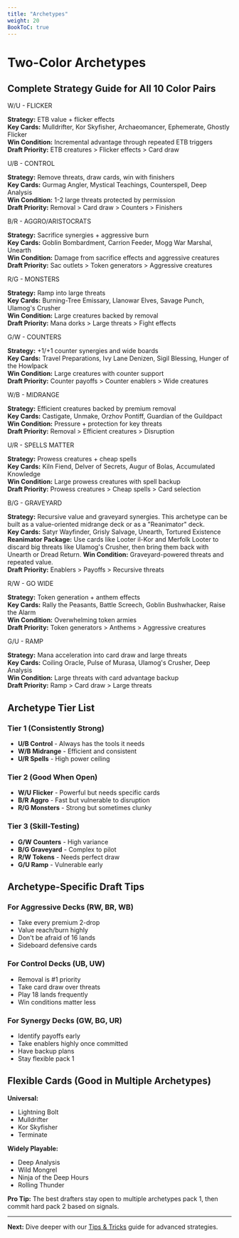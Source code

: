 ```yaml
---
title: "Archetypes"  
weight: 20
BookToC: true
---
```


# Two-Color Archetypes
## Complete Strategy Guide for All 10 Color Pairs

<div class="archetype-grid">

<div class="archetype-card">
<div class="archetype-name">W/U - FLICKER</div>
<div class="archetype-desc">

**Strategy:** ETB value + flicker effects  
**Key Cards:** Mulldrifter, Kor Skyfisher, Archaeomancer, Ephemerate, Ghostly Flicker  
**Win Condition:** Incremental advantage through repeated ETB triggers  
**Draft Priority:** ETB creatures > Flicker effects > Card draw

</div>
</div>

<div class="archetype-card">
<div class="archetype-name">U/B - CONTROL</div>
<div class="archetype-desc">

**Strategy:** Remove threats, draw cards, win with finishers  
**Key Cards:** Gurmag Angler, Mystical Teachings, Counterspell, Deep Analysis  
**Win Condition:** 1-2 large threats protected by permission  
**Draft Priority:** Removal > Card draw > Counters > Finishers

</div>
</div>

<div class="archetype-card">
<div class="archetype-name">B/R - AGGRO/ARISTOCRATS</div>
<div class="archetype-desc">

**Strategy:** Sacrifice synergies + aggressive burn  
**Key Cards:** Goblin Bombardment, Carrion Feeder, Mogg War Marshal, Unearth  
**Win Condition:** Damage from sacrifice effects and aggressive creatures  
**Draft Priority:** Sac outlets > Token generators > Aggressive creatures

</div>
</div>

<div class="archetype-card">
<div class="archetype-name">R/G - MONSTERS</div>
<div class="archetype-desc">

**Strategy:** Ramp into large threats  
**Key Cards:** Burning-Tree Emissary, Llanowar Elves, Savage Punch, Ulamog's Crusher  
**Win Condition:** Large creatures backed by removal  
**Draft Priority:** Mana dorks > Large threats > Fight effects

</div>
</div>

<div class="archetype-card">
<div class="archetype-name">G/W - COUNTERS</div>
<div class="archetype-desc">

**Strategy:** +1/+1 counter synergies and wide boards  
**Key Cards:** Travel Preparations, Ivy Lane Denizen, Sigil Blessing, Hunger of the Howlpack  
**Win Condition:** Large creatures with counter support  
**Draft Priority:** Counter payoffs > Counter enablers > Wide creatures

</div>
</div>

<div class="archetype-card">
<div class="archetype-name">W/B - MIDRANGE</div>
<div class="archetype-desc">

**Strategy:** Efficient creatures backed by premium removal  
**Key Cards:** Castigate, Unmake, Orzhov Pontiff, Guardian of the Guildpact  
**Win Condition:** Pressure + protection for key threats  
**Draft Priority:** Removal > Efficient creatures > Disruption

</div>
</div>

<div class="archetype-card">
<div class="archetype-name">U/R - SPELLS MATTER</div>
<div class="archetype-desc">

**Strategy:** Prowess creatures + cheap spells  
**Key Cards:** Kiln Fiend, Delver of Secrets, Augur of Bolas, Accumulated Knowledge  
**Win Condition:** Large prowess creatures with spell backup  
**Draft Priority:** Prowess creatures > Cheap spells > Card selection

</div>
</div>

<div class="archetype-card">
<div class="archetype-name">B/G - GRAVEYARD</div>
<div class="archetype-desc">

**Strategy:** Recursive value and graveyard synergies. This archetype can be built as a value-oriented midrange deck or as a "Reanimator" deck.  
**Key Cards:** Satyr Wayfinder, Grisly Salvage, Unearth, Tortured Existence  
**Reanimator Package:** Use cards like Looter il-Kor and Merfolk Looter to discard big threats like Ulamog's Crusher, then bring them back with Unearth or Dread Return.
**Win Condition:** Graveyard-powered threats and repeated value.  
**Draft Priority:** Enablers > Payoffs > Recursive threats

</div>
</div>

<div class="archetype-card">
<div class="archetype-name">R/W - GO WIDE</div>
<div class="archetype-desc">

**Strategy:** Token generation + anthem effects  
**Key Cards:** Rally the Peasants, Battle Screech, Goblin Bushwhacker, Raise the Alarm  
**Win Condition:** Overwhelming token armies  
**Draft Priority:** Token generators > Anthems > Aggressive creatures

</div>
</div>

<div class="archetype-card">
<div class="archetype-name">G/U - RAMP</div>
<div class="archetype-desc">

**Strategy:** Mana acceleration into card draw and large threats  
**Key Cards:** Coiling Oracle, Pulse of Murasa, Ulamog's Crusher, Deep Analysis  
**Win Condition:** Large threats with card advantage backup  
**Draft Priority:** Ramp > Card draw > Large threats

</div>
</div>

</div>

## Archetype Tier List

### Tier 1 (Consistently Strong)
- **U/B Control** - Always has the tools it needs
- **W/B Midrange** - Efficient and consistent  
- **U/R Spells** - High power ceiling

### Tier 2 (Good When Open)
- **W/U Flicker** - Powerful but needs specific cards
- **B/R Aggro** - Fast but vulnerable to disruption
- **R/G Monsters** - Strong but sometimes clunky

### Tier 3 (Skill-Testing)
- **G/W Counters** - High variance 
- **B/G Graveyard** - Complex to pilot
- **R/W Tokens** - Needs perfect draw
- **G/U Ramp** - Vulnerable early

## Archetype-Specific Draft Tips

### For Aggressive Decks (RW, BR, WB)
- Take every premium 2-drop
- Value reach/burn highly  
- Don't be afraid of 16 lands
- Sideboard defensive cards

### For Control Decks (UB, UW)
- Removal is #1 priority
- Take card draw over threats
- Play 18 lands frequently
- Win conditions matter less

### For Synergy Decks (GW, BG, UR)
- Identify payoffs early
- Take enablers highly once committed  
- Have backup plans
- Stay flexible pack 1

## Flexible Cards (Good in Multiple Archetypes)

**Universal:**
- Lightning Bolt
- Mulldrifter  
- Kor Skyfisher
- Terminate

**Widely Playable:**
- Deep Analysis
- Wild Mongrel
- Ninja of the Deep Hours
- Rolling Thunder

<div class="priority-section">
<strong>Pro Tip:</strong> The best drafters stay open to multiple archetypes pack 1, then commit hard pack 2 based on signals.
</div>

---

**Next:** Dive deeper with our [Tips & Tricks](tips-tricks) guide for advanced strategies.